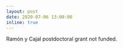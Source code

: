 ```yaml
---
layout: post
date: 2020-07-06 13:00:00
inline: true
---
```


Ramón y Cajal postdoctoral grant not funded. 
